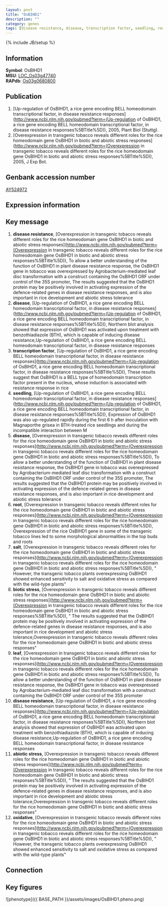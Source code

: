 ```yaml
---
layout: post
title: "OsBIHD1"
description: ""
category: genes
tags: [disease resistance, disease, transcription factor, seedling, root, salt, biotic stress, leaf, abiotic stress, oxidative, Gene]
---
```

{% include JB/setup %}

## Information
__Symbol__: OsBIHD1  
__MSU__: [LOC_Os03g47740](http://rice.plantbiology.msu.edu/cgi-bin/ORF_infopage.cgi?orf=LOC_Os03g47740)  
__RAPdb__: [Os03g0680800](http://rapdb.dna.affrc.go.jp/viewer/gbrowse_details/irgsp1?name=Os03g0680800)  

## Publication
1. [Up-regulation of OsBIHD1, a rice gene encoding BELL homeodomain transcriptional factor, in disease resistance responses](http://www.ncbi.nlm.nih.gov/pubmed?term=(Up-regulation of OsBIHD1, a rice gene encoding BELL homeodomain transcriptional factor, in disease resistance responses%5BTitle%5D)), 2005, Plant Biol (Stuttg).
2. [Overexpression in transgenic tobacco reveals different roles for the rice homeodomain gene OsBIHD1 in biotic and abiotic stress responses](http://www.ncbi.nlm.nih.gov/pubmed?term=(Overexpression in transgenic tobacco reveals different roles for the rice homeodomain gene OsBIHD1 in biotic and abiotic stress responses%5BTitle%5D)), 2005, J Exp Bot.

## Genbank accession number
[AY524972](http://www.ncbi.nlm.nih.gov/nuccore/AY524972)

## Expression information

## Key message
1. __disease resistance__, [Overexpression in transgenic tobacco reveals different roles for the rice homeodomain gene OsBIHD1 in biotic and abiotic stress responses](http://www.ncbi.nlm.nih.gov/pubmed?term=(Overexpression in transgenic tobacco reveals different roles for the rice homeodomain gene OsBIHD1 in biotic and abiotic stress responses%5BTitle%5D)),  To allow a better understanding of the function of OsBIHD1 in plant disease resistance response, the OsBIHD1 gene in tobacco was overexpressed by Agrobacterium-mediated leaf disc transformation with a construct containing the OsBIHD1 ORF under control of the 35S promoter, The results suggested that the OsBIHD1 protein may be positively involved in activating expression of the defence-related genes in disease resistance responses, and is also important in rice development and abiotic stress tolerance
2. __disease__, [Up-regulation of OsBIHD1, a rice gene encoding BELL homeodomain transcriptional factor, in disease resistance responses](http://www.ncbi.nlm.nih.gov/pubmed?term=(Up-regulation of OsBIHD1, a rice gene encoding BELL homeodomain transcriptional factor, in disease resistance responses%5BTitle%5D)),  Northern blot analysis showed that expression of OsBIHD1 was activated upon treatment with benzothiadiazole (BTH), which is capable of inducing disease resistance,Up-regulation of OsBIHD1, a rice gene encoding BELL homeodomain transcriptional factor, in disease resistance responses
3. __transcription factor__, [Up-regulation of OsBIHD1, a rice gene encoding BELL homeodomain transcriptional factor, in disease resistance responses](http://www.ncbi.nlm.nih.gov/pubmed?term=(Up-regulation of OsBIHD1, a rice gene encoding BELL homeodomain transcriptional factor, in disease resistance responses%5BTitle%5D)),  These results suggest that OsBIHD1 is a BELL type of homeodomain transcription factor present in the nucleus, whose induction is associated with resistance response in rice
4. __seedling__, [Up-regulation of OsBIHD1, a rice gene encoding BELL homeodomain transcriptional factor, in disease resistance responses](http://www.ncbi.nlm.nih.gov/pubmed?term=(Up-regulation of OsBIHD1, a rice gene encoding BELL homeodomain transcriptional factor, in disease resistance responses%5BTitle%5D)),  Expression of OsBIHD1 was also up-regulated rapidly during the first 6 h after inoculation with Magnaporthe grisea in BTH-treated rice seedlings and during the incompatible interaction between M
5. __disease__, [Overexpression in transgenic tobacco reveals different roles for the rice homeodomain gene OsBIHD1 in biotic and abiotic stress responses](http://www.ncbi.nlm.nih.gov/pubmed?term=(Overexpression in transgenic tobacco reveals different roles for the rice homeodomain gene OsBIHD1 in biotic and abiotic stress responses%5BTitle%5D)),  To allow a better understanding of the function of OsBIHD1 in plant disease resistance response, the OsBIHD1 gene in tobacco was overexpressed by Agrobacterium-mediated leaf disc transformation with a construct containing the OsBIHD1 ORF under control of the 35S promoter, The results suggested that the OsBIHD1 protein may be positively involved in activating expression of the defence-related genes in disease resistance responses, and is also important in rice development and abiotic stress tolerance
6. __root__, [Overexpression in transgenic tobacco reveals different roles for the rice homeodomain gene OsBIHD1 in biotic and abiotic stress responses](http://www.ncbi.nlm.nih.gov/pubmed?term=(Overexpression in transgenic tobacco reveals different roles for the rice homeodomain gene OsBIHD1 in biotic and abiotic stress responses%5BTitle%5D)),  Overexpression of the rice OsBIHD1 gene in some of the transgenic tobacco lines led to some morphological abnormalities in the top buds and roots
7. __salt__, [Overexpression in transgenic tobacco reveals different roles for the rice homeodomain gene OsBIHD1 in biotic and abiotic stress responses](http://www.ncbi.nlm.nih.gov/pubmed?term=(Overexpression in transgenic tobacco reveals different roles for the rice homeodomain gene OsBIHD1 in biotic and abiotic stress responses%5BTitle%5D)), " However, the transgenic tobacco plants overexpressing OsBIHD1 showed enhanced sensitivity to salt and oxidative stress as compared with the wild-type plants"
8. __biotic stress__, [Overexpression in transgenic tobacco reveals different roles for the rice homeodomain gene OsBIHD1 in biotic and abiotic stress responses](http://www.ncbi.nlm.nih.gov/pubmed?term=(Overexpression in transgenic tobacco reveals different roles for the rice homeodomain gene OsBIHD1 in biotic and abiotic stress responses%5BTitle%5D)), " The results suggested that the OsBIHD1 protein may be positively involved in activating expression of the defence-related genes in disease resistance responses, and is also important in rice development and abiotic stress tolerance,Overexpression in transgenic tobacco reveals different roles for the rice homeodomain gene OsBIHD1 in biotic and abiotic stress responses"
9. __leaf__, [Overexpression in transgenic tobacco reveals different roles for the rice homeodomain gene OsBIHD1 in biotic and abiotic stress responses](http://www.ncbi.nlm.nih.gov/pubmed?term=(Overexpression in transgenic tobacco reveals different roles for the rice homeodomain gene OsBIHD1 in biotic and abiotic stress responses%5BTitle%5D)),  To allow a better understanding of the function of OsBIHD1 in plant disease resistance response, the OsBIHD1 gene in tobacco was overexpressed by Agrobacterium-mediated leaf disc transformation with a construct containing the OsBIHD1 ORF under control of the 35S promoter
10. __disease resistance__, [Up-regulation of OsBIHD1, a rice gene encoding BELL homeodomain transcriptional factor, in disease resistance responses](http://www.ncbi.nlm.nih.gov/pubmed?term=(Up-regulation of OsBIHD1, a rice gene encoding BELL homeodomain transcriptional factor, in disease resistance responses%5BTitle%5D)),  Northern blot analysis showed that expression of OsBIHD1 was activated upon treatment with benzothiadiazole (BTH), which is capable of inducing disease resistance,Up-regulation of OsBIHD1, a rice gene encoding BELL homeodomain transcriptional factor, in disease resistance responses
11. __abiotic stress__, [Overexpression in transgenic tobacco reveals different roles for the rice homeodomain gene OsBIHD1 in biotic and abiotic stress responses](http://www.ncbi.nlm.nih.gov/pubmed?term=(Overexpression in transgenic tobacco reveals different roles for the rice homeodomain gene OsBIHD1 in biotic and abiotic stress responses%5BTitle%5D)), " The results suggested that the OsBIHD1 protein may be positively involved in activating expression of the defence-related genes in disease resistance responses, and is also important in rice development and abiotic stress tolerance,Overexpression in transgenic tobacco reveals different roles for the rice homeodomain gene OsBIHD1 in biotic and abiotic stress responses"
12. __oxidative__, [Overexpression in transgenic tobacco reveals different roles for the rice homeodomain gene OsBIHD1 in biotic and abiotic stress responses](http://www.ncbi.nlm.nih.gov/pubmed?term=(Overexpression in transgenic tobacco reveals different roles for the rice homeodomain gene OsBIHD1 in biotic and abiotic stress responses%5BTitle%5D)), " However, the transgenic tobacco plants overexpressing OsBIHD1 showed enhanced sensitivity to salt and oxidative stress as compared with the wild-type plants"

## Connection

## Key figures
![phenotype]({{ BASE_PATH }}/assets/images/OsBIHD1.pheno.png)


